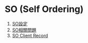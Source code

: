 # SO (Self Ordering)

1. [SO設定](https://docs.google.com/document/d/1leuqdnAT7IE5ijkUjqrNRsxEanbvQDddPc_9md41ZTA/edit?usp=sharing)
2. [SO相關問題](https://docs.google.com/document/d/1BJgpUQWYNq8-GmdobATanwS1wvyR3vPQCyyLV2BEykg/edit?usp=sharing)
3. [SO Client Record](https://docs.google.com/spreadsheets/d/10FcZfMA0nL_LBN8vQmO0BaomQBt9evlTCn65hFhyrZo/edit?usp=sharing)
